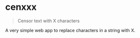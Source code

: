 # cenxxx
> Censor text with X characters

A very simple web app to replace characters in a string with X.